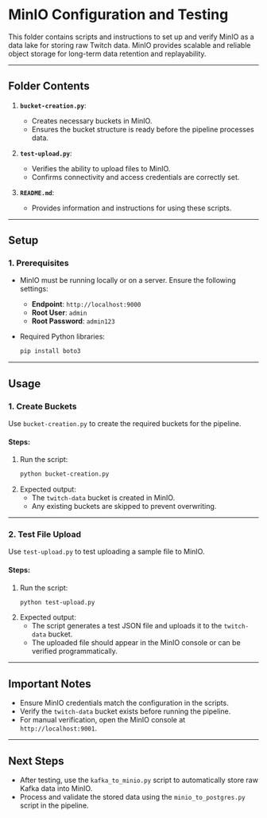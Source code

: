 # MinIO Configuration and Testing

This folder contains scripts and instructions to set up and verify MinIO as a data lake for storing raw Twitch data. MinIO provides scalable and reliable object storage for long-term data retention and replayability.

---

## **Folder Contents**

1. **`bucket-creation.py`**:

   - Creates necessary buckets in MinIO.
   - Ensures the bucket structure is ready before the pipeline processes data.

2. **`test-upload.py`**:

   - Verifies the ability to upload files to MinIO.
   - Confirms connectivity and access credentials are correctly set.

3. **`README.md`**:
   - Provides information and instructions for using these scripts.

---

## **Setup**

### **1. Prerequisites**

- MinIO must be running locally or on a server. Ensure the following settings:

  - **Endpoint**: `http://localhost:9000`
  - **Root User**: `admin`
  - **Root Password**: `admin123`

- Required Python libraries:
  ```bash
  pip install boto3
  ```

---

## **Usage**

### **1. Create Buckets**

Use `bucket-creation.py` to create the required buckets for the pipeline.

#### **Steps**:

1. Run the script:
   ```bash
   python bucket-creation.py
   ```
2. Expected output:
   - The `twitch-data` bucket is created in MinIO.
   - Any existing buckets are skipped to prevent overwriting.

---

### **2. Test File Upload**

Use `test-upload.py` to test uploading a sample file to MinIO.

#### **Steps**:

1. Run the script:
   ```bash
   python test-upload.py
   ```
2. Expected output:
   - The script generates a test JSON file and uploads it to the `twitch-data` bucket.
   - The uploaded file should appear in the MinIO console or can be verified programmatically.

---

## **Important Notes**

- Ensure MinIO credentials match the configuration in the scripts.
- Verify the `twitch-data` bucket exists before running the pipeline.
- For manual verification, open the MinIO console at `http://localhost:9001`.

---

## **Next Steps**

- After testing, use the `kafka_to_minio.py` script to automatically store raw Kafka data into MinIO.
- Process and validate the stored data using the `minio_to_postgres.py` script in the pipeline.
